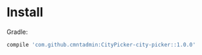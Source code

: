 
# Install

Gradle:

```groovy
compile 'com.github.cmntadmin:CityPicker-city-picker::1.0.0'
```
```
